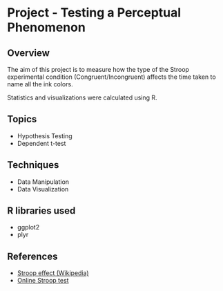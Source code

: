 # Project - Testing a Perceptual Phenomenon

## Overview
The aim of this project is to measure how the type of the Stroop experimental condition (Congruent/Incongruent) affects the time taken to name all the ink colors.

Statistics and visualizations were calculated using R.

## Topics
* Hypothesis Testing
* Dependent t-test

## Techniques
* Data Manipulation
* Data Visualization
 
## R libraries used
* ggplot2
* plyr

## References
* <a href = "https://en.wikipedia.org/wiki/Stroop_effect">Stroop effect (Wikipedia) </a>
* <a href = "https://faculty.washington.edu/chudler/java/ready.html"> Online Stroop test</a>
